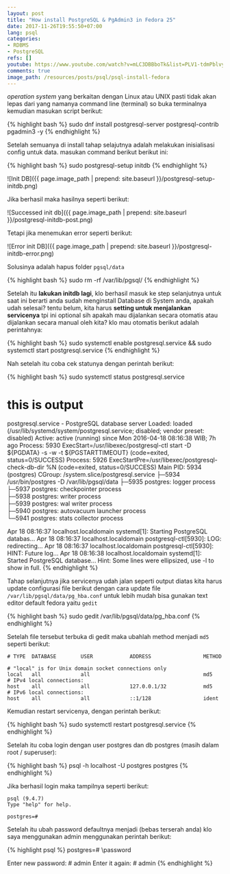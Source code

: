 ```yaml
---
layout: post
title: "How install PostgreSQL & PgAdmin3 in Fedora 25"
date: 2017-11-26T19:55:50+07:00
lang: psql
categories:
- RDBMS
- PostgreSQL
refs: []
youtube: https://www.youtube.com/watch?v=mLC3DBBboTk&list=PLV1-tdmPblvypZXSk2GC932nludT345xk&index=2
comments: true
image_path: /resources/posts/psql/psql-install-fedora
---
```


_operation system_ yang berkaitan dengan Linux atau UNIX pasti tidak akan lepas dari yang namanya command line (terminal) so buka terminalnya kemudian masukan script berikut:

{% highlight bash %}
sudo dnf install postgresql-server postgresql-contrib pgadmin3 -y
{% endhighlight %}

Setelah semuanya di install tahap selajutnya adalah melakukan inisialisasi config untuk data. masukan command berikut berikut ini:

{% highlight bash %}
sudo postgresql-setup initdb
{% endhighlight %}

![Init DB]({{ page.image_path | prepend: site.baseurl }}/postgresql-setup-initdb.png)

Jika berhasil maka hasilnya seperti berikut:

![Successed init db]({{ page.image_path | prepend: site.baseurl }}/postgresql-initdb-post.png)

Tetapi jika menemukan error seperti berikut:

![Error init DB]({{ page.image_path | prepend: site.baseurl }}/postgresql-initdb-error.png)

Solusinya adalah hapus folder `pgsql/data`

{% highlight bash %}
sudo rm -rf /var/lib/pgsql/
{% endhighlight %}

Setelah itu **lakukan initdb lagi**, klo berhasil masuk ke step selanjutnya untuk saat ini berarti anda sudah menginstall Database di System anda, apakah udah selesai? tentu belum, kita harus **setting untuk menjalankan servicenya** tpi ini optional sih apakah mau dijalankan secara otomatis atau dijalankan secara manual oleh kita? klo mau otomatis berikut adalah perintahnya:

{% highlight bash %}
sudo systemctl enable postgresql.service && sudo systemctl start postgresql.service
{% endhighlight %}

Nah setelah itu coba cek statunya dengan perintah berikut:

{% highlight bash %}
sudo systemctl status postgresql.service
# this is output
postgresql.service - PostgreSQL database server
   Loaded: loaded (/usr/lib/systemd/system/postgresql.service; disabled; vendor preset: disabled)
   Active: active (running) since Mon 2016-04-18 08:16:38 WIB; 7h ago
  Process: 5930 ExecStart=/usr/libexec/postgresql-ctl start -D ${PGDATA} -s -w -t ${PGSTARTTIMEOUT} (code=exited, status=0/SUCCESS)
  Process: 5926 ExecStartPre=/usr/libexec/postgresql-check-db-dir %N (code=exited, status=0/SUCCESS)
 Main PID: 5934 (postgres)
   CGroup: /system.slice/postgresql.service
           ├─5934 /usr/bin/postgres -D /var/lib/pgsql/data
           ├─5935 postgres: logger process   
           ├─5937 postgres: checkpointer process   
           ├─5938 postgres: writer process   
           ├─5939 postgres: wal writer process   
           ├─5940 postgres: autovacuum launcher process   
           └─5941 postgres: stats collector process   

Apr 18 08:16:37 localhost.localdomain systemd[1]: Starting PostgreSQL databas...
Apr 18 08:16:37 localhost.localdomain postgresql-ctl[5930]: LOG:  redirecting...
Apr 18 08:16:37 localhost.localdomain postgresql-ctl[5930]: HINT:  Future log...
Apr 18 08:16:38 localhost.localdomain systemd[1]: Started PostgreSQL database...
Hint: Some lines were ellipsized, use -l to show in full.
{% endhighlight %}

Tahap selanjutnya jika servicenya udah jalan seperti output diatas kita harus update configurasi file berikut dengan cara update file `/var/lib/pgsql/data/pg_hba.conf` untuk lebih mudah bisa gunakan text editor default fedora yaitu `gedit`

{% highlight bash %}
sudo gedit /var/lib/pgsql/data/pg_hba.conf
{% endhighlight %}

Setelah file tersebut terbuka di gedit maka ubahlah method menjadi `md5` seperti berikut:

```properties
# TYPE  DATABASE        USER            ADDRESS                 METHOD

# "local" is for Unix domain socket connections only
local   all             all                                     md5
# IPv4 local connections:
host    all             all             127.0.0.1/32            md5
# IPv6 local connections:
host    all             all             ::1/128                 ident
```

Kemudian restart servicenya, dengan perintah berikut:

{% highlight bash %}
sudo systemctl restart postgresql.service
{% endhighlight %}

Setelah itu coba login dengan user postgres dan db postgres (masih dalam root / superuser):

{% highlight bash %}
psql -h localhost -U postgres postgres
{% endhighlight %}

Jika berhasil login maka tampilnya seperti berikut:

```postgresql
psql (9.4.7)
Type "help" for help.

postgres=#
```

Setelah itu ubah password defaultnya menjadi (bebas terserah anda) klo saya menggunakan admin menggunakan perintah berikut:

{% highlight psql %}
postgres=# \password

Enter new password: # admin
Enter it again: # admin
{% endhighlight %}